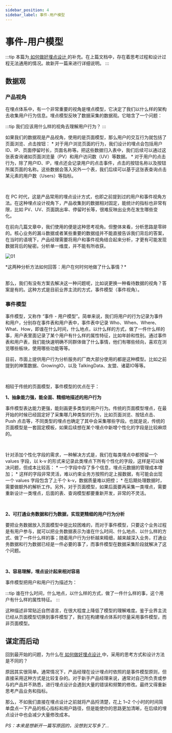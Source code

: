 ```yaml
---
sidebar_position: 4
sidebar_label: 事件-用户模型
---
```


# 事件-用户模型 

:::tip
本篇为[ 如何做好埋点设计 ](docs\Product\fundamentals\design\micro-product-design\data-tracking\how-to-design-tracking.md)的补充。在上篇文档中，存在着思考过程和设计过程无法通用的情况。故新开一篇来进行详细说明。
:::

## 数据观

### 产品视角

在埋点体系中，有一个非常重要的视角是埋点模型，它决定了我们以什么样的架构去收集用户行为信息。埋点模型反映了数据采集的数据观。它暗含了一个问题：

:::tip
我们应该用什么样的视角去理解用户行为？
:::

如果我们的数据观是产品视角，使用的是页面模型，那么用户的交互行为就包括了页面浏览、点击按钮：
    * 对于用户浏览页面的行为，我们设计的埋点会包括用户ID、IP、页面停留时长，页面名称等。把这些数据归入表中，我们后续可以通过这张表查询诸如页面浏览量（PV）和用户访问数（UV）等数据。
    * 对于用户的点击行为，除了用户ID、IP，埋点还会记录用户的点击事件，点击的按钮名称以及按钮所属页面的名称。这些数据会落入另外一个表，我们后续可以基于这张表查询点击某元素的用户数（Users）等指标。

<br/>

在 PC 时代，这是产品常用的埋点设计方式，也即之前提到过的用户和事件视角方法。在这种埋点设计视角下，产品收集到的数据相对固定，能统计的指标也非常有限，比如 PV、UV、页面跳出率、停留时长等，很难反映出业务在发生哪些变化。



在前向几篇文章中，我们使用的便是这种思考视角。但整体来看，分析思路是零碎的。核心业务的漏斗数据或者某些重要的数据组并不能直接告诉我们背后的答案，在当时的语境下，产品经理需要将用户和事件视角结合起来分析，才更有可能发现数据背后的秘密。分析单一维度，并不能有所收获。

![01](/img/product/event-user-model_images/01.png)
<div class="text-center">*这两种分析方法如何回答：用户在何时何地做了什么事情？*</div>
<br/>

那么，我们有没有方案去解决这一种问题呢，比如说更换一种看待数据的视角？答案是有的。这种方式是目前业界主流的方式，事件模型（事件视角）。

### 事件模型

事件模型，又称作 “事件 - 用户模型”。简单来说，我们将用户的行为记录为事件和用户，分别存在事件表和用户表中，事件表中记录 Who、When、Where、What、How，即谁在什么时间，什么地点，以什么样的方式，做了一件什么样的事，用户表里面记录了某个用户有什么样的属性特征，比如年龄和性别。通过事件表和用户表，我们能快速明确不同群体做了什么事情，他们有哪些倾向，喜欢在浏览哪些板块，使用哪些功能等等。



目前，市面上提供用户行为分析服务的厂商大部分使用的都是这种模型。比如之前提到的神策数据、GrowingIO，以及 TalkingData、友盟、诸葛IO等等。

<br/>

相较于传统的页面模型，事件模型的优点在于：

**1、抽象能力强，能全面、精细地描述的用户行为**

事件模型表达能力更强，能刻画更多类型的用户行为。传统的页面模型埋点，在最开始的时候已经固定好了采集哪几种类型的行为，比如页面浏览、按钮点击、Push 点击等，不同类型的埋点也确定了其中会采集哪些字段。也就是说，传统的页面模型是一套固定模板，如果后续想在某个埋点中新增个性化的字段是比较麻烦的。

<br/>

针对添加个性化字段的需求，一种解决方式是，我们在每类埋点中都预留一个 values 字段，以 k-v 的形式来记录此类埋点下所有个性化的字段，这样是可以解决问题，但成本比较高：
    * 一个字段中存了多个信息，埋点元数据的管理成本增加；
    * 这样的字段非常灵活，难以约束业务方按照约定上报数据，有可能会出现一个 values 字段包含了上千个 k-v，数据质量难以把控；
    * 在后期处理数据时，需要做额外的解析工作。另外，对于页面模型，如果后面要再采集一类埋点，需要重新设计一类埋点，后面的表、查询模型都要重新开发，非常的不灵活。

<br/>

**2、可打通业务数据和行为数据，实现更精细的用户行为分析**

要把业务数据放入页面模型中是比较困难的，而对于事件模型，只要这个业务过程是有用户参与，就可以把业务数据表示为谁在什么时间、什么地点、以什么样的方式、做了一件什么样的事；随着用户行为分析越来精细，越来越深入业务，打通业务数据和行为数据已经是一件必要的事了，而事件模型在数据采集阶段就解决了这个问题。

<br/>

**3、容易理解，埋点设计起来相对容易**

事件模型把用户和用户行为描述为：

:::tip
谁在什么时间，什么地点，以什么样的方式，做了一件什么样的事，这个用户有什么样的属性特征。
:::

这种描述非常贴近自然语言，在很大程度上降低了模型的理解难度。鉴于业界主流已经从页面模型切换到事件模型了，我们在构建埋点体系时尽量采用事件模型，而非页面模型。

## 谋定而后动

回到最开始的问题，为什么在[ 如何做好埋点设计 ](docs\Product\fundamentals\design\micro-product-design\data-tracking\how-to-design-tracking.md)中，采用的思考方式和设计方法是不同的？



原因其实很简单。通常情况下，产品经理在设计埋点时依照的是事件模型原则，但直接采用这种方式是比较复杂的。对于新手产品经理来说，通常对自己所负责或参与的产品并不熟悉，进行埋点设计会遇到大量的错误和频繁的修改。最终又得重新思考产品业务和指标。



那么，不如我们直接在埋点设计之前就将产品捋清楚，花上 1\~2 个小时的时间简单盘点一下产品的核心指标和用户路径，但是能使你的思路更加清晰，在后续的埋点设计中也会减少大量修改成本。



*PS：本来是想新开一篇写原因的，没想到又写多了...*

